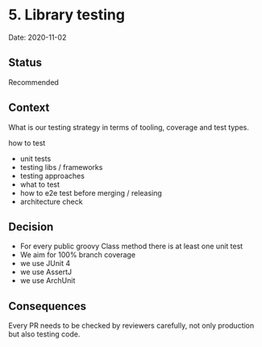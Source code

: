 # 5. Library testing

Date: 2020-11-02

## Status

Recommended

## Context

What is our testing strategy in terms of tooling, coverage and test types.

how to test
- unit tests
- testing libs / frameworks
- testing approaches
- what to test
- how to e2e test before merging / releasing
- architecture check

## Decision

- For every public groovy Class method there is at least one unit test
- We aim for 100% branch coverage
- we use JUnit 4 
- we use AssertJ
- we use ArchUnit

## Consequences

Every PR needs to be checked by reviewers carefully, not only production but also testing code.